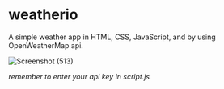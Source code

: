 # weatherio
A simple weather app in HTML, CSS, JavaScript, and by using OpenWeatherMap api.

![Screenshot (513)](https://user-images.githubusercontent.com/61022113/123301731-9be10680-d539-11eb-8e0f-64c337eeeb8b.png)


*remember to enter your api key in script.js*
